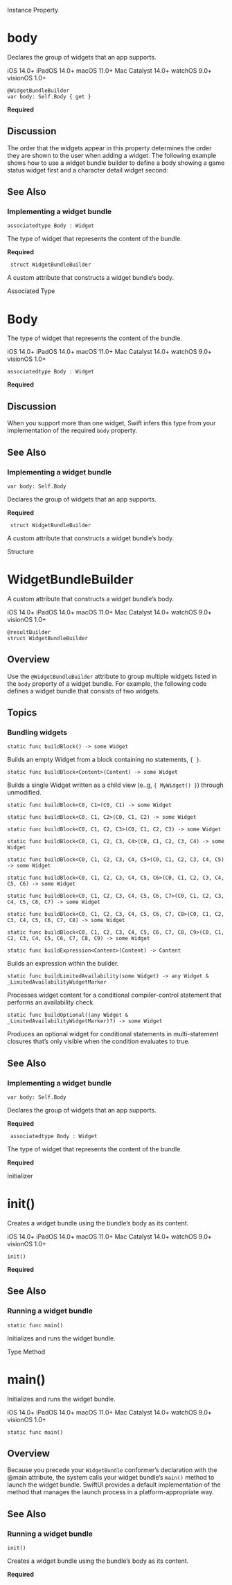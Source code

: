 Instance Property

# body

Declares the group of widgets that an app supports.

iOS 14.0+  iPadOS 14.0+  macOS 11.0+  Mac Catalyst 14.0+  watchOS 9.0+
visionOS 1.0+

    
    
    @WidgetBundleBuilder
    var body: Self.Body { get }

**Required**

## Discussion

The order that the widgets appear in this property determines the order they
are shown to the user when adding a widget. The following example shows how to
use a widget bundle builder to define a body showing a game status widget
first and a character detail widget second:

## See Also

### Implementing a widget bundle

`associatedtype Body : Widget`

The type of widget that represents the content of the bundle.

**Required**

` struct WidgetBundleBuilder`

A custom attribute that constructs a widget bundle’s body.

Associated Type

# Body

The type of widget that represents the content of the bundle.

iOS 14.0+  iPadOS 14.0+  macOS 11.0+  Mac Catalyst 14.0+  watchOS 9.0+
visionOS 1.0+

    
    
    associatedtype Body : Widget

**Required**

## Discussion

When you support more than one widget, Swift infers this type from your
implementation of the required `body` property.

## See Also

### Implementing a widget bundle

`var body: Self.Body`

Declares the group of widgets that an app supports.

**Required**

` struct WidgetBundleBuilder`

A custom attribute that constructs a widget bundle’s body.

Structure

# WidgetBundleBuilder

A custom attribute that constructs a widget bundle’s body.

iOS 14.0+  iPadOS 14.0+  macOS 11.0+  Mac Catalyst 14.0+  watchOS 9.0+
visionOS 1.0+

    
    
    @resultBuilder
    struct WidgetBundleBuilder

## Overview

Use the `@WidgetBundleBuilder` attribute to group multiple widgets listed in
the `body` property of a widget bundle. For example, the following code
defines a widget bundle that consists of two widgets.

## Topics

### Bundling widgets

`static func buildBlock() -> some Widget`

Builds an empty Widget from a block containing no statements, `{ }`.

`static func buildBlock<Content>(Content) -> some Widget`

Builds a single Widget written as a child view (e..g, `{ MyWidget() }`)
through unmodified.

`static func buildBlock<C0, C1>(C0, C1) -> some Widget`

`static func buildBlock<C0, C1, C2>(C0, C1, C2) -> some Widget`

`static func buildBlock<C0, C1, C2, C3>(C0, C1, C2, C3) -> some Widget`

`static func buildBlock<C0, C1, C2, C3, C4>(C0, C1, C2, C3, C4) -> some
Widget`

`static func buildBlock<C0, C1, C2, C3, C4, C5>(C0, C1, C2, C3, C4, C5) ->
some Widget`

`static func buildBlock<C0, C1, C2, C3, C4, C5, C6>(C0, C1, C2, C3, C4, C5,
C6) -> some Widget`

`static func buildBlock<C0, C1, C2, C3, C4, C5, C6, C7>(C0, C1, C2, C3, C4,
C5, C6, C7) -> some Widget`

`static func buildBlock<C0, C1, C2, C3, C4, C5, C6, C7, C8>(C0, C1, C2, C3,
C4, C5, C6, C7, C8) -> some Widget`

`static func buildBlock<C0, C1, C2, C3, C4, C5, C6, C7, C8, C9>(C0, C1, C2,
C3, C4, C5, C6, C7, C8, C9) -> some Widget`

`static func buildExpression<Content>(Content) -> Content`

Builds an expression within the builder.

`static func buildLimitedAvailability(some Widget) -> any Widget &
_LimitedAvailabilityWidgetMarker`

Processes widget content for a conditional compiler-control statement that
performs an availability check.

`static func buildOptional((any Widget & _LimitedAvailabilityWidgetMarker)?)
-> some Widget`

Produces an optional widget for conditional statements in multi-statement
closures that’s only visible when the condition evaluates to true.

## See Also

### Implementing a widget bundle

`var body: Self.Body`

Declares the group of widgets that an app supports.

**Required**

` associatedtype Body : Widget`

The type of widget that represents the content of the bundle.

**Required**

Initializer

# init()

Creates a widget bundle using the bundle’s body as its content.

iOS 14.0+  iPadOS 14.0+  macOS 11.0+  Mac Catalyst 14.0+  watchOS 9.0+
visionOS 1.0+

    
    
    init()

**Required**

## See Also

### Running a widget bundle

`static func main()`

Initializes and runs the widget bundle.

Type Method

# main()

Initializes and runs the widget bundle.

iOS 14.0+  iPadOS 14.0+  macOS 11.0+  Mac Catalyst 14.0+  watchOS 9.0+
visionOS 1.0+

    
    
    static func main()

## Overview

Because you precede your `WidgetBundle` conformer’s declaration with the @main
attribute, the system calls your widget bundle’s `main()` method to launch the
widget bundle. SwiftUI provides a default implementation of the method that
manages the launch process in a platform-appropriate way.

## See Also

### Running a widget bundle

`init()`

Creates a widget bundle using the bundle’s body as its content.

**Required**

